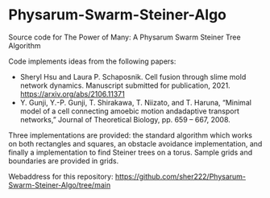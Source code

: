 # Physarum-Swarm-Steiner-Algo
Source code for The Power of Many: A Physarum Swarm Steiner Tree Algorithm

Code implements ideas from the following papers: 
* Sheryl Hsu and Laura P. Schaposnik. Cell fusion through slime mold network dynamics. Manuscript submitted for publication, 2021. https://arxiv.org/abs/2106.11371
* Y. Gunji, Y.-P. Gunji, T. Shirakawa, T. Niizato, and T. Haruna, “Minimal model of a cell connecting amoebic motion andadaptive transport networks,” Journal of Theoretical Biology, pp. 659 – 667, 2008.

Three implementations are provided: the standard algorithm which works on both rectangles and squares, an obstacle avoidance implementation, and finally a implementation to find Steiner trees on a torus. Sample grids and boundaries are provided in grids.

Webaddress for this repository: https://github.com/sher222/Physarum-Swarm-Steiner-Algo/tree/main
